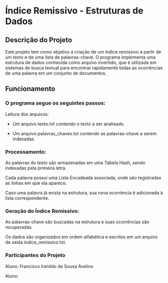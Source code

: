 # Índice Remissivo - Estruturas de Dados

## Descrição do Projeto
Este projeto tem como objetivo a criação de um índice remissivo a partir de um texto e de uma lista de palavras-chave. O programa implementa uma estrutura de dados conhecida como arquivo invertido, que é utilizada em sistemas de busca textual para encontrar rapidamente todas as ocorrências de uma palavra em um conjunto de documentos.

## Funcionamento

### O programa segue os seguintes passos:

Leitura dos arquivos:

* Um arquivo texto.txt contendo o texto a ser analisado.

* Um arquivo palavras_chaves.txt contendo as palavras-chave a serem indexadas.

### Processamento:

As palavras do texto são armazenadas em uma Tabela Hash, sendo indexadas pela primeira letra.

Cada palavra possui uma Lista Encadeada associada, onde são registradas as linhas em que ela aparece.

Caso uma palavra já exista na estrutura, sua nova ocorrência é adicionada à lista correspondente.

### Geração do Índice Remissivo:

As palavras-chave são buscadas na estrutura e suas ocorrências são recuperadas.

Os dados são organizados em ordem alfabética e escritos em um arquivo de saída indice_remissivo.txt.

### Participantes do Projeto

Aluno: Francisco Iranildo de Sousa Avelino

Aluno:

